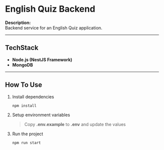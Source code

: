 # English Quiz Backend

**Description:**  
Backend service for an English Quiz application.

---

## TechStack

- **Node.js (NestJS Framework)**
- **MongoDB**

---

## How To Use

1. Install dependencies
   ```shell
   npm install
   ```
2. Setup environment variables

   > Copy **.env.example** to **.env** and update the values

3. Run the project
   ```shell
   npm run start
   ```

